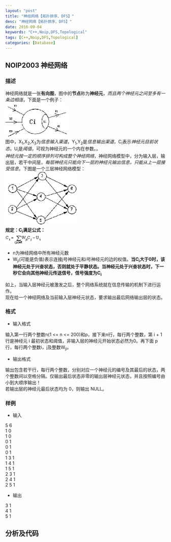 ```yaml
---
layout: "post"
title: "神经网络【拓扑排序、DFS】"
desc: "神经网络【拓扑排序、DFS】"
date: 2016-09-04
keywords: "C++,Noip,DFS,Topological"
tags: [C++,Noip,DFS,Topological]
categories: [Database]
---
```


## NOIP2003 神经网络

### 描述

神经网络就是一张**有向图**，图中的**节点**称为**神经元**，*而且两个神经元之间至多有一条边相连*，下面是一个例子：  
![alt text](/../static/img/blog/NerveNet/0.png)  
图中，X<sub>1</sub>,X<sub>2</sub>,X<sub>3</sub>为*信息输入渠道*，Y<sub>1</sub>,Y<sub>2</sub>是*信息输出渠道*，C<sub>i</sub>表示*神经元目前状态*，U<sub>i</sub>是*阈值*，可视为神经元的一个内在参数。。  
*神经元按一定的顺序排列可构成整个神经网络*，神经网络模型中，分为输入层，输出层，若干中间层，*每层神经元只能向下一层的神经元输出信息，只能从上一层接受信息*，下图是一个三层神经网络模型：  
![alt text](/../static/img/blog/NerveNet/1.png)  
**规定：C<sub>i</sub>满足公式：**  
![alt](/../static/img/blog/NerveNet/2.png)

* n为神经网络中所有神经元数  
* W<sub>ji</sub>(可能是负值)表示连接j号神经元和i号神经元的边的权值。**当C<sub>i</sub>大于0时，该神经元处于兴奋状态，否则就处于平静状态。当神经元处于兴奋状态时，下一秒它会向其他神经元传送信号，信号强度为C<sub>i</sub>**  

如上，当输入层神经元被激发之后，整个网络系统就在信息传输的机制下进行运作。  
现在给一个神经网络及当前输入层神经元状态，要求输出最后网络输出层的状态。  

### 格式

* 输入格式

输入第一行两个整数n(1 <= n <= 200)和p，接下来n行，每行两个整数，第 i + 1 行是神经元 i 最初状态和阈值，非输入层的神经元开始状态必然为0。再下面 p 行，每行两个整数i，j及整数W<sub>ji</sub>。  

* 输出格式

输出包含若干行，每行两个整数，分别对应一个神经元的编号及其最后的状态，两个整数间以空格分隔。仅输出最后状态非零的输出层神经元状态，并且按照编号由小到大顺序输出！  
若输出层的神经元最后状态均为 0，则输出 NULL。  

### 样例

* 输入

5 6  
1 0  
1 0  
0 1  
0 1  
0 1  
1 3 1  
1 4 1  
1 5 1  
2 3 1  
2 4 1  
2 5 1  

* 输出

3 1  
4 1  
5 1  

## 分析及代码
